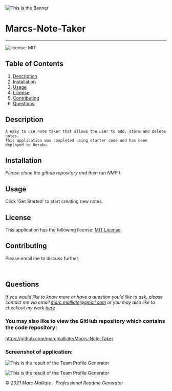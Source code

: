![This is the Banner](./assets/banner.png)

# Marcs-Note-Taker

  ************************

  ![license: MIT](https://img.shields.io/badge/license-MIT-blue)

  ## Table of Contents
  1.  [Description](#Description)
  2.  [Installation](#Installation)
  3.  [Usage](#Usage)
  4.  [License](#License)
  5.  [Contributing](#Contributing)
  6.  [Questions](#Questions)


  ## Description
    A easy to use note taker that allows the user to add, store and delete notes. 
    This application was completed using starter code and has been deployed to Heroku. 


  ## Installation

  *Please clone the github repository and then run NMP I*
 

  ## Usage
  Click 'Get Started' to start creating new notes.

  ## License
 This application has the following license:
 [MIT License](https://opensource.org/licenses/MIT)

  ## Contributing
  Please email me to discuss further.


<br />

## Questions
*If you would like to know more or have a question you'd like to ask, please contact me via email marc.malliate@gmail.com or you may also like to checkout my work [here](https://github.com/marcmalliate)*

### You may also like to view the GitHub repository which contains the code repository: 
https://github.com/marcmalliate/Marcs-Note-Taker


### Screenshot of application:

![This is the result of the Team Profile Generator](./src/images/SS1.png)

![This is the result of the Team Profile Generator](./src/images/SS2.png)





© *2021 Marc Malliate - Professional Readme Generator*
